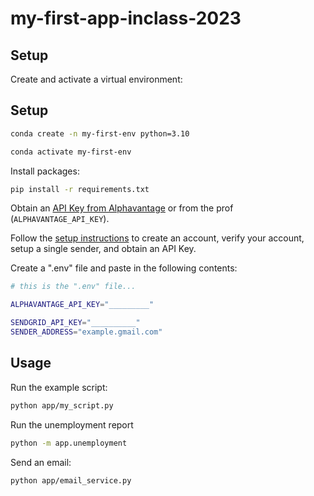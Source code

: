 # my-first-app-inclass-2023
## Setup

Create and activate a virtual environment:


## Setup

```sh
conda create -n my-first-env python=3.10

conda activate my-first-env
```
Install packages:

```sh
pip install -r requirements.txt
```

Obtain an [API Key from Alphavantage](https://www.alphavantage.co/support/#api-key) or from the prof (`ALPHAVANTAGE_API_KEY`).

Follow the [setup instructions](https://github.com/prof-rossetti/intro-to-python/blob/main/notes/python/packages/sendgrid.md) to create an account, verify your account, setup a single sender, and obtain an API Key.

Create a ".env" file and paste in the following contents:

```sh
# this is the ".env" file...

ALPHAVANTAGE_API_KEY="_________"

SENDGRID_API_KEY="__________"
SENDER_ADDRESS="example.gmail.com"

```

## Usage

Run the example script:

```sh
python app/my_script.py
```
Run the unemployment report
```sh
python -m app.unemployment
```
Send an email:

```sh
python app/email_service.py
```




